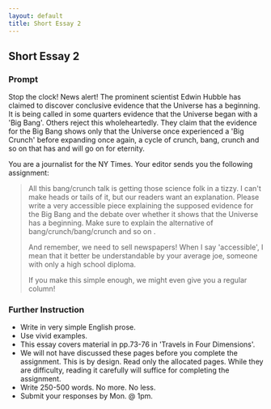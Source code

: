 ```yaml
---
layout: default
title: Short Essay 2
---
```


## Short Essay 2

### Prompt 

Stop the clock! News alert! The prominent scientist Edwin Hubble has claimed to discover conclusive evidence that the Universe has a beginning. It is being called in some quarters evidence that the Universe began with a 'Big Bang'. Others reject this wholeheartedly. They claim that the evidence for the Big Bang shows only that the Universe once experienced a 'Big Crunch' before expanding once again, a cycle of crunch, bang, crunch and so on that has and will go on for eternity.

You are a journalist for the NY Times. Your editor sends you the following assignment: 

> All this bang/crunch talk is getting those science folk in a tizzy. I can't make heads or tails of it, but our readers want an explanation. Please write a very accessible piece explaining the supposed evidence for the Big Bang and the debate over whether it shows that the Universe has a beginning. Make sure to explain the alternative of bang/crunch/bang/crunch and so on . 
> 
> And remember, we need to sell newspapers! When I say 'accessible', I mean that it better be understandable by your average joe, someone with only a high school diploma.
> 
>  If you make this simple enough, we might even give you a regular column! 

 
### Further Instruction

+ Write in very simple English prose.  
+ Use vivid examples.
+ This essay covers material in pp.73-76 in 'Travels in Four Dimensions'. 
+ We will not have discussed these pages before you complete the assignment. This is by design. Read only the allocated pages. While they are difficulty, reading it carefully will suffice for completing the assignment.
+ Write 250-500 words. No more. No less. 
+ Submit your responses by Mon. @ 1pm.